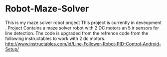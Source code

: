 # Robot-Maze-Solver
This is my maze solver robot project
This project is currently in deveopment .
Project Contains a maze solver robot with 2 DC motors an 5 ir sensors for line detection.
The code is upgraded from the refrence code from the following instructables to work with 2 dc motors.
http://www.instructables.com/id/Line-Follower-Robot-PID-Control-Android-Setup/
